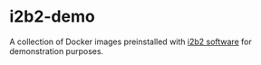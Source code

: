 # i2b2-demo

A collection of Docker images preinstalled with [i2b2 software](https://www.i2b2.org/software/index.html) for demonstration purposes.
